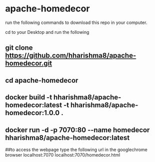 # apache-homedecor


run the following commands to download this repo in your computer.

cd to your Desktop and run the following

## git clone https://github.com/hharishma8/apache-homedecor.git 

## cd apache-homedecor

## docker build -t hharishma8/apache-homedecor:latest -t hharishma8/apache-homedecor:1.0.0 .

## docker run -d -p 7070:80 --name homedecor hharishma8/apache-homedecor:latest 
##to access the webpage type the following url in the googlechrome browser 
localhost:7070
localhost:7070/homedecor.html
